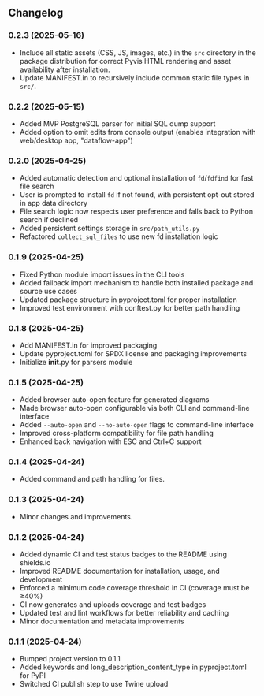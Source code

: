 ## Changelog
### 0.2.3 (2025-05-16)
- Include all static assets (CSS, JS, images, etc.) in the `src` directory in the package distribution for correct Pyvis HTML rendering and asset availability after installation.
- Update MANIFEST.in to recursively include common static file types in `src/`.

### 0.2.2 (2025-05-15)
- Added MVP PostgreSQL parser for initial SQL dump support
- Added option to omit edits from console output (enables integration with web/desktop app, "dataflow-app")


### 0.2.0 (2025-04-25)
- Added automatic detection and optional installation of `fd`/`fdfind` for fast file search
- User is prompted to install `fd` if not found, with persistent opt-out stored in app data directory
- File search logic now respects user preference and falls back to Python search if declined
- Added persistent settings storage in `src/path_utils.py`
- Refactored `collect_sql_files` to use new fd installation logic

### 0.1.9 (2025-04-25)
- Fixed Python module import issues in the CLI tools
- Added fallback import mechanism to handle both installed package and source use cases
- Updated package structure in pyproject.toml for proper installation
- Improved test environment with conftest.py for better path handling

### 0.1.8 (2025-04-25)
- Add MANIFEST.in for improved packaging
- Update pyproject.toml for SPDX license and packaging improvements
- Initialize __init__.py for parsers module

### 0.1.5 (2025-04-25)
- Added browser auto-open feature for generated diagrams
- Made browser auto-open configurable via both CLI and command-line interface
- Added `--auto-open` and `--no-auto-open` flags to command-line interface
- Improved cross-platform compatibility for file path handling
- Enhanced back navigation with ESC and Ctrl+C support

### 0.1.4 (2025-04-24)
- Added command and path handling for files.

### 0.1.3 (2025-04-24)
- Minor changes and improvements.

### 0.1.2 (2025-04-24)
- Added dynamic CI and test status badges to the README using shields.io
- Improved README documentation for installation, usage, and development
- Enforced a minimum code coverage threshold in CI (coverage must be ≥40%)
- CI now generates and uploads coverage and test badges
- Updated test and lint workflows for better reliability and caching
- Minor documentation and metadata improvements

### 0.1.1 (2025-04-24)
- Bumped project version to 0.1.1
- Added keywords and long_description_content_type in pyproject.toml for PyPI
- Switched CI publish step to use Twine upload